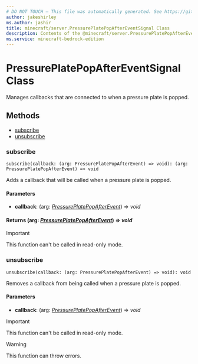```yaml
---
# DO NOT TOUCH — This file was automatically generated. See https://github.com/mojang/minecraftapidocsgenerator to modify descriptions, examples, etc.
author: jakeshirley
ms.author: jashir
title: minecraft/server.PressurePlatePopAfterEventSignal Class
description: Contents of the @minecraft/server.PressurePlatePopAfterEventSignal class.
ms.service: minecraft-bedrock-edition
---
```

# PressurePlatePopAfterEventSignal Class

Manages callbacks that are connected to when a pressure plate is popped.

## Methods
- [subscribe](#subscribe)
- [unsubscribe](#unsubscribe)

### **subscribe**
`
subscribe(callback: (arg: PressurePlatePopAfterEvent) => void): (arg: PressurePlatePopAfterEvent) => void
`

Adds a callback that will be called when a pressure plate is popped.

#### **Parameters**
- **callback**: (arg: [*PressurePlatePopAfterEvent*](PressurePlatePopAfterEvent.md)) => *void*

#### **Returns** (arg: [*PressurePlatePopAfterEvent*](PressurePlatePopAfterEvent.md)) => *void*

> [!IMPORTANT]
> This function can't be called in read-only mode.

### **unsubscribe**
`
unsubscribe(callback: (arg: PressurePlatePopAfterEvent) => void): void
`

Removes a callback from being called when a pressure plate is popped.

#### **Parameters**
- **callback**: (arg: [*PressurePlatePopAfterEvent*](PressurePlatePopAfterEvent.md)) => *void*

> [!IMPORTANT]
> This function can't be called in read-only mode.

> [!WARNING]
> This function can throw errors.
